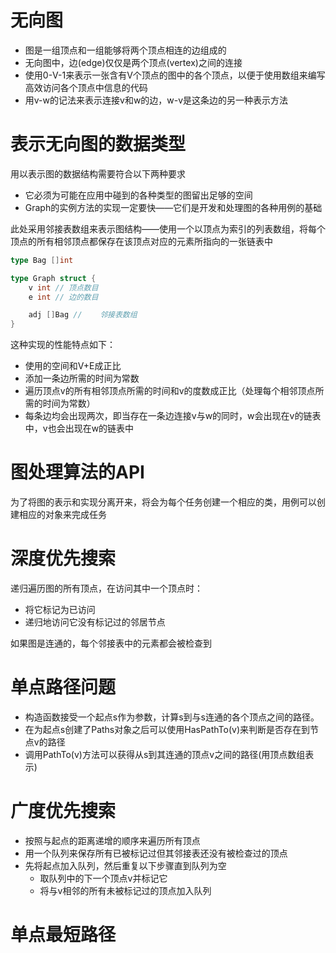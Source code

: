 # 无向图
- 图是一组顶点和一组能够将两个顶点相连的边组成的
- 无向图中，边(edge)仅仅是两个顶点(vertex)之间的连接
- 使用0-V-1来表示一张含有V个顶点的图中的各个顶点，以便于使用数组来编写高效访问各个顶点中信息的代码
- 用v-w的记法来表示连接v和w的边，w-v是这条边的另一种表示方法
  
# 表示无向图的数据类型
用以表示图的数据结构需要符合以下两种要求
- 它必须为可能在应用中碰到的各种类型的图留出足够的空间
- Graph的实例方法的实现一定要快——它们是开发和处理图的各种用例的基础

此处采用邻接表数组来表示图结构——使用一个以顶点为索引的列表数组，将每个顶点的所有相邻顶点都保存在该顶点对应的元素所指向的一张链表中
```go
type Bag []int

type Graph struct {
	v int // 顶点数目
	e int // 边的数目

	adj []Bag // 	邻接表数组
}
```
这种实现的性能特点如下：
- 使用的空间和V+E成正比
- 添加一条边所需的时间为常数
- 遍历顶点v的所有相邻顶点所需的时间和v的度数成正比（处理每个相邻顶点所需的时间为常数）
- 每条边均会出现两次，即当存在一条边连接v与w的同时，w会出现在v的链表中，v也会出现在w的链表中

# 图处理算法的API
为了将图的表示和实现分离开来，将会为每个任务创建一个相应的类，用例可以创建相应的对象来完成任务

# 深度优先搜索
递归遍历图的所有顶点，在访问其中一个顶点时：
- 将它标记为已访问
- 递归地访问它没有标记过的邻居节点

如果图是连通的，每个邻接表中的元素都会被检查到

# 单点路径问题
- 构造函数接受一个起点s作为参数，计算s到与s连通的各个顶点之间的路径。
- 在为起点s创建了Paths对象之后可以使用HasPathTo(v)来判断是否存在到节点v的路径
- 调用PathTo(v)方法可以获得从s到其连通的顶点v之间的路径(用顶点数组表示)
  
# 广度优先搜索
- 按照与起点的距离递增的顺序来遍历所有顶点
- 用一个队列来保存所有已被标记过但其邻接表还没有被检查过的顶点
- 先将起点加入队列，然后重复以下步骤直到队列为空
  - 取队列中的下一个顶点v并标记它
  - 将与v相邻的所有未被标记过的顶点加入队列

# 单点最短路径
